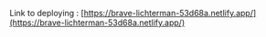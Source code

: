  Link to deploying : [https://brave-lichterman-53d68a.netlify.app/](https://brave-lichterman-53d68a.netlify.app/)
